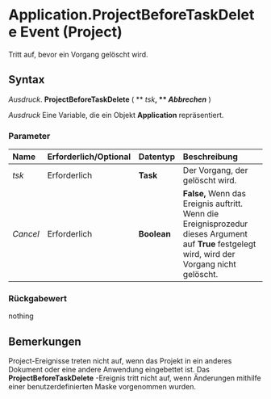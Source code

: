 
# Application.ProjectBeforeTaskDelete Event (Project)

Tritt auf, bevor ein Vorgang gelöscht wird.


## Syntax

 _Ausdruck_. **ProjectBeforeTaskDelete** ( ** _tsk_**, ** _Abbrechen_** )

 _Ausdruck_ Eine Variable, die ein Objekt **Application** repräsentiert.


### Parameter



|**Name**|**Erforderlich/Optional**|**Datentyp**|**Beschreibung**|
|:-----|:-----|:-----|:-----|
| _tsk_|Erforderlich|**Task**|Der Vorgang, der gelöscht wird.|
| _Cancel_|Erforderlich|**Boolean**|**False,** Wenn das Ereignis auftritt. Wenn die Ereignisprozedur dieses Argument auf **True** festgelegt wird, wird der Vorgang nicht gelöscht.|

### Rückgabewert

nothing


## Bemerkungen

Project-Ereignisse treten nicht auf, wenn das Projekt in ein anderes Dokument oder eine andere Anwendung eingebettet ist. Das  **ProjectBeforeTaskDelete** -Ereignis tritt nicht auf, wenn Änderungen mithilfe einer benutzerdefinierten Maske vorgenommen wurden.

